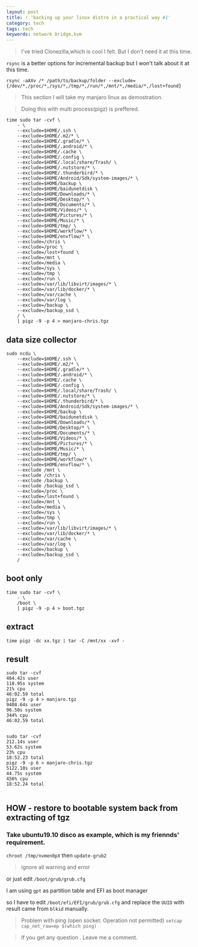```yaml
---
layout: post
title: ! 'backing up your linux distro in a practical way #1'
category: tech
tags: tech
keywords: network bridge,kvm
---
```


> I've tried Clonezilla,which is cool I felt. But I don't need it at this time.

`rsync` is a better options for incremental backup but I won't talk about it at this time.

`rsync -aAXv /* /path/to/backup/folder --exclude={/dev/*,/proc/*,/sys/*,/tmp/*,/run/*,/mnt/*,/media/*,/lost+found}`

> This section I will take my manjaro linux as demostration.

> Doing this with multi process(pigz) is preffered.

```
time sudo tar -cvf \
    - \
    --exclude=$HOME/.ssh \
    --exclude=$HOME/.m2/* \
    --exclude=$HOME/.gradle/* \
    --exclude=$HOME/.android/* \
    --exclude=$HOME/.cache \
    --exclude=$HOME/.config \
    --exclude=$HOME/.local/share/Trash/ \
    --exclude=$HOME/.nutstore/* \
    --exclude=$HOME/.thunderbird/* \
    --exclude=$HOME/Android/Sdk/system-images/* \
    --exclude=$HOME/backup \
    --exclude=$HOME/baidunetdisk \
    --exclude=$HOME/Downloads/* \
    --exclude=$HOME/Desktop/* \
    --exclude=$HOME/Documents/* \
    --exclude=$HOME/Videos/* \
    --exclude=$HOME/Pictures/* \
    --exclude=$HOME/Music/* \
    --exclude=$HOME/tmp/ \
    --exclude=$HOME/workflow/* \
    --exclude=$HOME/envflow/* \
    --exclude=/chris \
    --exclude=/proc \
    --exclude=/lost+found \
    --exclude=/mnt \
    --exclude=/media \
    --exclude=/sys \
    --exclude=/tmp \
    --exclude=/run \
    --exclude=/var/lib/libvirt/images/* \
    --exclude=/var/lib/docker/* \
    --exclude=/var/cache \
    --exclude=/var/log \
    --exclude=/backup \
    --exclude=/backup_ssd \
    / \
    | pigz -9 -p 4 > manjaro-chris.tgz
```

## data size collector

```
sudo ncdu \
    --exclude=$HOME/.ssh \
    --exclude=$HOME/.m2/* \
    --exclude=$HOME/.gradle/* \
    --exclude=$HOME/.android/* \
    --exclude=$HOME/.cache \
    --exclude=$HOME/.config \
    --exclude=$HOME/.local/share/Trash/ \
    --exclude=$HOME/.nutstore/* \
    --exclude=$HOME/.thunderbird/* \
    --exclude=$HOME/Android/Sdk/system-images/* \
    --exclude=$HOME/backup \
    --exclude=$HOME/baidunetdisk \
    --exclude=$HOME/Downloads/* \
    --exclude=$HOME/Desktop/* \
    --exclude=$HOME/Documents/* \
    --exclude=$HOME/Videos/* \
    --exclude=$HOME/Pictures/* \
    --exclude=$HOME/Music/* \
    --exclude=$HOME/tmp/ \
    --exclude=$HOME/workflow/* \
    --exclude=$HOME/envflow/* \
    --exclude /mnt \
    --exclude /chris \
    --exclude /backup \
    --exclude /backup_ssd \
    --exclude=/proc \
    --exclude=/lost+found \
    --exclude=/mnt \
    --exclude=/media \
    --exclude=/sys \
    --exclude=/tmp \
    --exclude=/run \
    --exclude=/var/lib/libvirt/images/* \
    --exclude=/var/lib/docker/* \
    --exclude=/var/cache \
    --exclude=/var/log \
    --exclude=/backup \
    --exclude=/backup_ssd \
    /

```

## boot only
```
time sudo tar -cvf \
    - \
    /boot \
    | pigz -9 -p 4 > boot.tgz
```


## extract

```
time pigz -dc xx.tgz | tar -C /mnt/xx -xvf - 
```

## result

```
sudo tar -cvf
464.42s user 
118.95s system 
21% cpu 
46:02.59 total
pigz -9 -p 4 > manjaro.tgz  
9408.64s user 
96.50s system 
344% cpu 
46:02.59 total


sudo tar -cvf
212.14s user 
53.62s system 
23% cpu 
18:52.23 total
pigz -9 -p 6 > manjaro-chris.tgz  
5122.10s user 
44.75s system 
456% cpu 
18:52.24 total


```
    

## HOW - restore to bootable system back from extracting of tgz

### Take ubuntu19.10 disco as example, which is my friennds' requirement.

`chroot /tmp/nvmen0pX`
then
`update-grub2`

> ignore all warning and error

or just edit `/boot/grub/grub.cfg`

I am using `gpt` as partition table and EFI as boot manager

so I have to edit `/boot/efi/EFI/grub/grub.cfg` and replace the `UUID` with result came from `blkid` manually.

> Problem with ping (open socket: Operation not permitted)
`setcap cap_net_raw=ep $(which ping)`


> If you get any question . Leave me a comment.